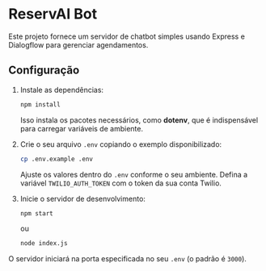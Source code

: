 # ReservAI Bot

Este projeto fornece um servidor de chatbot simples usando Express e Dialogflow para gerenciar agendamentos.

## Configuração

1. Instale as dependências:
   ```bash
   npm install
   ```
   Isso instala os pacotes necessários, como **dotenv**, que é indispensável para carregar variáveis de ambiente.

2. Crie o seu arquivo `.env` copiando o exemplo disponibilizado:
   ```bash
   cp .env.example .env
   ```
   Ajuste os valores dentro do `.env` conforme o seu ambiente.
   Defina a variável `TWILIO_AUTH_TOKEN` com o token da sua conta Twilio.

3. Inicie o servidor de desenvolvimento:
   ```bash
   npm start
   ```
    ou
   ```bash
   node index.js
   ```

O servidor iniciará na porta especificada no seu `.env` (o padrão é `3000`).
